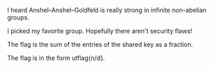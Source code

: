 I heard Anshel–Anshel–Goldfeld is really strong in infinite non-abelian groups.

I picked my favorite group. Hopefully there aren't security flaws!

The flag is the sum of the entries of the shared key as a fraction.

The flag is in the form utflag{n/d}.
